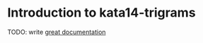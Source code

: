 # Introduction to kata14-trigrams

TODO: write [great documentation](http://jacobian.org/writing/great-documentation/what-to-write/)

